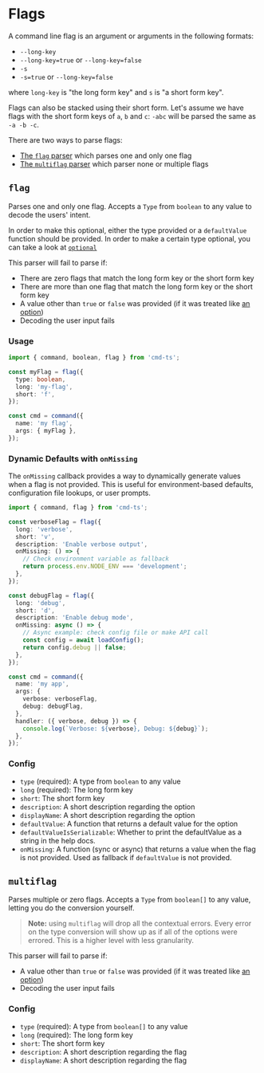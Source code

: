 # Flags

A command line flag is an argument or arguments in the following formats:

- `--long-key`
- `--long-key=true` or `--long-key=false`
- `-s`
- `-s=true` or `--long-key=false`

where `long-key` is "the long form key" and `s` is "a short form key".

Flags can also be stacked using their short form. Let's assume we have flags with the short form keys of `a`, `b` and `c`: `-abc` will be parsed the same as `-a -b -c`.

There are two ways to parse flags:

- [The `flag` parser](#flag) which parses one and only one flag
- [The `multiflag` parser](#multiflag) which parser none or multiple flags

## `flag`

Parses one and only one flag. Accepts a `Type` from `boolean` to any value to decode the users' intent.

In order to make this optional, either the type provided or a `defaultValue` function should be provided. In order to make a certain type optional, you can take a look at [`optional`](../included_types.md#optionaltype)

This parser will fail to parse if:

- There are zero flags that match the long form key or the short form key
- There are more than one flag that match the long form key or the short form key
- A value other than `true` or `false` was provided (if it was treated like [an option](./options.md))
- Decoding the user input fails

### Usage

```ts
import { command, boolean, flag } from 'cmd-ts';

const myFlag = flag({
  type: boolean,
  long: 'my-flag',
  short: 'f',
});

const cmd = command({
  name: 'my flag',
  args: { myFlag },
});
```

### Dynamic Defaults with `onMissing`

The `onMissing` callback provides a way to dynamically generate values when a flag is not provided. This is useful for environment-based defaults, configuration file lookups, or user prompts.

```ts
import { command, flag } from 'cmd-ts';

const verboseFlag = flag({
  long: 'verbose',
  short: 'v',
  description: 'Enable verbose output',
  onMissing: () => {
    // Check environment variable as fallback
    return process.env.NODE_ENV === 'development';
  },
});

const debugFlag = flag({
  long: 'debug',
  short: 'd',
  description: 'Enable debug mode',
  onMissing: async () => {
    // Async example: check config file or make API call
    const config = await loadConfig();
    return config.debug || false;
  },
});

const cmd = command({
  name: 'my app',
  args: { 
    verbose: verboseFlag,
    debug: debugFlag,
  },
  handler: ({ verbose, debug }) => {
    console.log(`Verbose: ${verbose}, Debug: ${debug}`);
  },
});
```

### Config

- `type` (required): A type from `boolean` to any value
- `long` (required): The long form key
- `short`: The short form key
- `description`: A short description regarding the option
- `displayName`: A short description regarding the option
- `defaultValue`: A function that returns a default value for the option
- `defaultValueIsSerializable`: Whether to print the defaultValue as a string in the help docs.
- `onMissing`: A function (sync or async) that returns a value when the flag is not provided. Used as fallback if `defaultValue` is not provided.

## `multiflag`

Parses multiple or zero flags. Accepts a `Type` from `boolean[]` to any value, letting you do the conversion yourself.

> **Note:** using `multiflag` will drop all the contextual errors. Every error on the type conversion will show up as if all of the options were errored. This is a higher level with less granularity.

This parser will fail to parse if:

- A value other than `true` or `false` was provided (if it was treated like [an option](./options.md))
- Decoding the user input fails

### Config

- `type` (required): A type from `boolean[]` to any value
- `long` (required): The long form key
- `short`: The short form key
- `description`: A short description regarding the flag
- `displayName`: A short description regarding the flag
